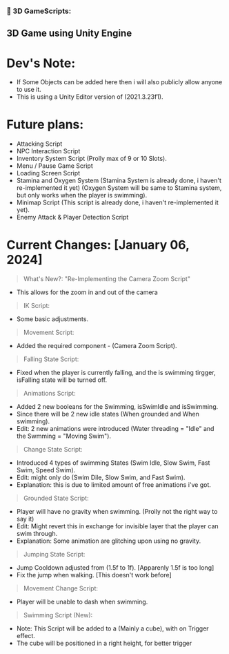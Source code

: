 ### 🔨 3D GameScripts:
3D Game using Unity Engine
---

<h1>Dev's Note:</h1>

- If Some Objects can be added here then i will also publicly allow anyone to use it.
- This is using a Unity Editor version of (2021.3.23f1).

<h1>Future plans:</h1>

- Attacking Script
- NPC Interaction Script
- Inventory System Script (Prolly max of 9 or 10 Slots).
- Menu / Pause Game Script
- Loading Screen Script
- Stamina and Oxygen System (Stamina System is already done, i haven't re-implemented it yet) (Oxygen System will be same to Stamina system, but only works when the player is swimming).
- Minimap Script (This script is already done, i haven't re-implemented it yet).
- Enemy Attack & Player Detection Script

<h1>Current Changes: [January 06, 2024]</h1>

> What's New?: "Re-Implementing the Camera Zoom Script"
- This allows for the zoom in and out of the camera

> IK Script:
- Some basic adjustments.
  
> Movement Script:
- Added the required component - (Camera Zoom Script).

> Falling State Script:
- Fixed when the player is currently falling, and the is swimming tirgger, isFalling state will be turned off.

> Animations Script:
- Added 2 new booleans for the Swimming, isSwimIdle and isSwimming.
- Since there will be 2 new idle states (When grounded and When swimming).
- Edit: 2 new animations were introduced (Water threading = "Idle" and the Swmming = "Moving Swim").

> Change State Script:
- Introduced 4 types of swimming States (Swim Idle, Slow Swim, Fast Swim, Speed Swim).
- Edit: might only do (Swim Dile, Slow Swim, and Fast Swim).
- Explanation: this is due to limited amount of free animations i've got.

> Grounded State Script:
- Player will have no gravity when swimming. (Prolly not the right way to say it)
- Edit: Might revert this in exchange for invisible layer that the player can swim through.
- Explanation: Some animation are glitching upon using no gravity.

> Jumping State Script:
- Jump Cooldown adjusted from (1.5f to 1f). [Apparenly 1.5f is too long]
- Fix the jump when walking. [This doesn't work before]

> Movement Change Script:
- Player will be unable to dash when swimming.

> Swimming Script (New):
- Note: This Script will be added to a (Mainly a cube), with on Trigger effect.
- The cube will be positioned in a right height, for better trigger

